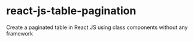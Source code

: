 # react-js-table-pagination
Create a paginated table in React JS using class components without any framework
